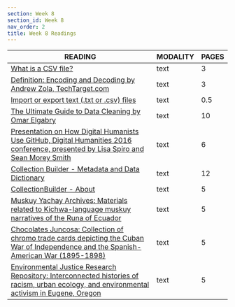 ```yaml
---
section: Week 8
section_id: Week 8
nav_order: 2
title: Week 8 Readings
---
```


| READING                                                                                                                                                                                                                                                                                                   | MODALITY | PAGES |
| --------------------------------------------------------------------------------------------------------------------------------------------------------------------------------------------------------------------------------------------------------------------------------------------------------- | -------- | ----- |
| [What is a CSV file?](https://www.lifewire.com/csv-file-2622708)                                                                                                                                                                                                                                           | text     | 3     |
| [Definition: Encoding and Decoding by Andrew Zola, TechTarget.com](https://www.techtarget.com/searchnetworking/definition/encoding-and-decoding)                                                                                                                                                           | text     | 3     |
| [Import or export text (.txt or .csv) files](https://support.microsoft.com/en-us/office/import-or-export-text-txt-or-csv-files-5250ac4c-663c-47ce-937b-339e391393ba#:~:text=Export%20data%20to%20a%20text%20file%20by%20saving%20it&text=Go%20to%20File%20%3E%20Save%20As,or%20CSV%20(Comma%20delimited).) | text     | 0.5   |
| [The Ultimate Guide to Data Cleaning by Omar Elgabry](https://towardsdatascience.com/the-ultimate-guide-to-data-cleaning-3969843991d4)                                                                                                                                                                     | text     | 10    |
| [Presentation on How Digital Humanists Use GitHub, Digital Humanities 2016 conference, presented by Lisa Spiro and Sean Morey Smith](https://digitalscholarship.wordpress.com/2016/07/20/presentation-on-how-digital-humanists-use-github/)                                                                | text     | 6     |
| [Collection Builder - Metadata and Data Dictionary](https://collectionbuilder.github.io/cb-docs/docs/metadata/)                                                                                                                                                                                            | text     | 12    |
| [CollectionBuilder - About](https://collectionbuilder.github.io/about.html)                                                                                                                                                                                                                                | text     | 5     |
| [Muskuy Yachay Archives: Materials related to Kichwa-language muskuy narratives of the Runa of Ecuador](https://lwcarney.github.io/muskuyarchive/)                                                                                                                                                         | text     | 5     |
| [Chocolates Juncosa: Collection of chromo trade cards depicting the Cuban War of Independence and the Spanish-American War (1895-1898)](https://laurenpv85.github.io/Unexpected-Collections/)                                                                                                              | text     | 5     |
| [Environmental Justice Research Repository: Interconnected histories of racism, urban ecology, and environmental activism in Eugene, Oregon](https://learn-static.github.io/eng-470/)                                                                                                                      | text     | 5     |